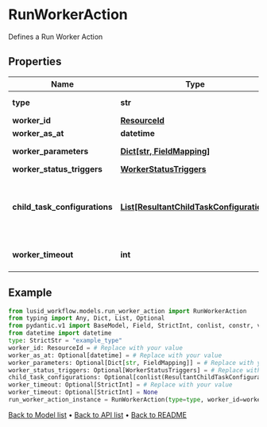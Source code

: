 # RunWorkerAction

Defines a Run Worker Action
## Properties
Name | Type | Description | Notes
------------ | ------------- | ------------- | -------------
**type** | **str** | Type name for this Action | 
**worker_id** | [**ResourceId**](ResourceId.md) |  | 
**worker_as_at** | **datetime** | Worker AsAt | [optional] 
**worker_parameters** | [**Dict[str, FieldMapping]**](FieldMapping.md) | Parameters for this Worker | [optional] 
**worker_status_triggers** | [**WorkerStatusTriggers**](WorkerStatusTriggers.md) |  | [optional] 
**child_task_configurations** | [**List[ResultantChildTaskConfiguration]**](ResultantChildTaskConfiguration.md) | Tasks can be generated from run worker results; this is the configuration | [optional] 
**worker_timeout** | **int** | Worker WorkerTimeout in seconds | [optional] 
## Example

```python
from lusid_workflow.models.run_worker_action import RunWorkerAction
from typing import Any, Dict, List, Optional
from pydantic.v1 import BaseModel, Field, StrictInt, conlist, constr, validator
from datetime import datetime
type: StrictStr = "example_type"
worker_id: ResourceId = # Replace with your value
worker_as_at: Optional[datetime] = # Replace with your value
worker_parameters: Optional[Dict[str, FieldMapping]] = # Replace with your value
worker_status_triggers: Optional[WorkerStatusTriggers] = # Replace with your value
child_task_configurations: Optional[conlist(ResultantChildTaskConfiguration)] = # Replace with your value
worker_timeout: Optional[StrictInt] = # Replace with your value
worker_timeout: Optional[StrictInt] = None
run_worker_action_instance = RunWorkerAction(type=type, worker_id=worker_id, worker_as_at=worker_as_at, worker_parameters=worker_parameters, worker_status_triggers=worker_status_triggers, child_task_configurations=child_task_configurations, worker_timeout=worker_timeout)

```

[Back to Model list](../README.md#documentation-for-models) &#8226; [Back to API list](../README.md#documentation-for-api-endpoints) &#8226; [Back to README](../README.md)


